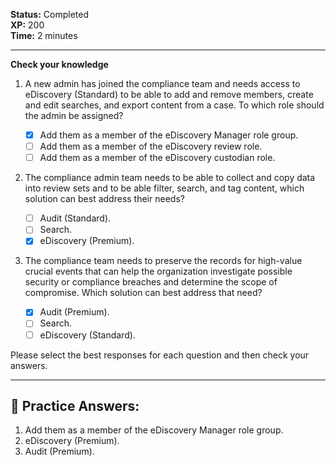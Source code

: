 
**Status:** Completed  
**XP:** 200  
**Time:** 2 minutes  

---

**Check your knowledge**

1. A new admin has joined the compliance team and needs access to eDiscovery (Standard) to be able to add and remove members, create and edit searches, and export content from a case. To which role should the admin be assigned?

   - [x] Add them as a member of the eDiscovery Manager role group.
   - [ ] Add them as a member of the eDiscovery review role.
   - [ ] Add them as a member of the eDiscovery custodian role.

2. The compliance admin team needs to be able to collect and copy data into review sets and to be able filter, search, and tag content, which solution can best address their needs?

   - [ ] Audit (Standard).
   - [ ] Search.
   - [x] eDiscovery (Premium).

3. The compliance team needs to preserve the records for high-value crucial events that can help the organization investigate possible security or compliance breaches and determine the scope of compromise. Which solution can best address that need?

   - [x] Audit (Premium).
   - [ ] Search.
   - [ ] eDiscovery (Standard).

Please select the best responses for each question and then check your answers.

---
## **🔑 Practice Answers:**

1. Add them as a member of the eDiscovery Manager role group.
2. eDiscovery (Premium).
3. Audit (Premium).